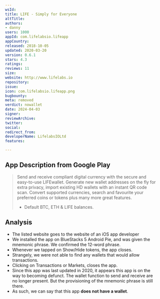 ```yaml
---
wsId: 
title: LIFE - Simply for Everyone
altTitle: 
authors:
- danny
users: 1000
appId: com.lifelabsio.lifeapp
appCountry: 
released: 2018-10-05
updated: 2020-03-20
version: 0.6.1
stars: 4.3
ratings: 
reviews: 11
size: 
website: http://www.lifelabs.io
repository: 
issue: 
icon: com.lifelabsio.lifeapp.png
bugbounty: 
meta: removed
verdict: nowallet
date: 2024-04-03
signer: 
reviewArchive: 
twitter: 
social: 
redirect_from: 
developerName: LifelabsIOLtd
features: 

---
```


## App Description from Google Play 

> Send and receive compliant digital currency with the secure and easy-to-use LIFEwallet. Generate new wallet addresses on the fly for extra privacy, import existing HD wallets with an instant QR code scan. Convert supported currencies, search and favourite your preferred coins or tokens plus many more great features.
>
> - Default BTC, ETH & LIFE balances.

## Analysis 

- The listed website goes to the website of an iOS app developer 
- We installed the app on BlueStacks 5 Android Pie, and was given the mnemonic phrase. We confirmed the 12-word phrase.
- Whenever we tapped on Show/Hide tokens, the app closes.
- Strangely, we were not able to find any wallets that would allow transactions. 
- Clicking on Transactions or Markets, closes the app. 
- Since this app was last updated in 2020, it appears this app is on the way to becoming defunct. The wallet function to send and receive are no longer present. But the provisioning of the mnemonic phrase is still there. 
- As such, we can say that this app **does not have a wallet**.
